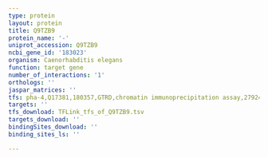 ```yaml
---
type: protein
layout: protein
title: Q9TZB9
protein_name: '-'
uniprot_accession: Q9TZB9
ncbi_gene_id: '183023'
organism: Caenorhabditis elegans
function: target gene
number_of_interactions: '1'
orthologs: ''
jaspar_matrices: ''
tfs: pha-4,Q17381,180357,GTRD,chromatin immunoprecipitation assay,27924024%5Buid%5D,No
targets: ''
tfs_download: TFLink_tfs_of_Q9TZB9.tsv
targets_download: ''
bindingSites_download: ''
binding_sites_ls: ''

---
```

